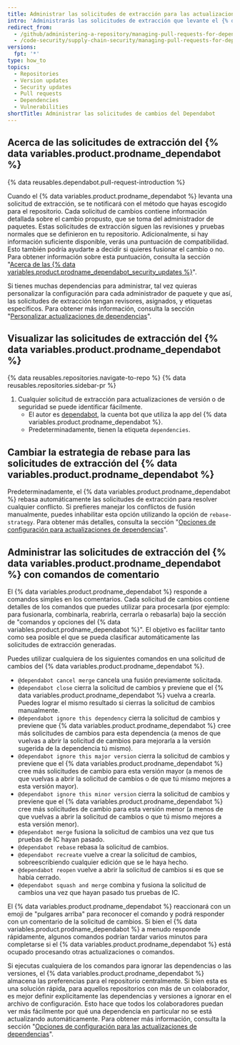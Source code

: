 ```yaml
---
title: Administrar las solicitudes de extracción para las actualizaciones de dependencia
intro: 'Administrarás las solicitudes de extracción que levante el {% data variables.product.prodname_dependabot %} de casi la misma forma que cualquier otra solicitud de extracción, pero hay algunas opciones adicionales.'
redirect_from:
  - /github/administering-a-repository/managing-pull-requests-for-dependency-updates
  - /code-security/supply-chain-security/managing-pull-requests-for-dependency-updates
versions:
  fpt: '*'
type: how_to
topics:
  - Repositories
  - Version updates
  - Security updates
  - Pull requests
  - Dependencies
  - Vulnerabilities
shortTitle: Administrar las solicitudes de cambios del Dependabot
---
```


## Acerca de las solicitudes de extracción del {% data variables.product.prodname_dependabot %}

{% data reusables.dependabot.pull-request-introduction %}

Cuando el {% data variables.product.prodname_dependabot %} levanta una solicitud de extracción, se te notificará con el método que hayas escogido para el repositorio. Cada solicitud de cambios contiene información detallada sobre el cambio propusto, que se toma del administrador de paquetes. Estas solicitudes de extracción siguen las revisiones y pruebas normales que se definieron en tu repositorio. Adicionalmente, si hay información suficiente disponible, verás una puntuación de compatibilidad. Esto también podría ayudarte a decidir si quieres fusionar el cambio o no. Para obtener información sobre esta puntuación, consulta la sección "[Acerca de las {% data variables.product.prodname_dependabot_security_updates %}](/github/managing-security-vulnerabilities/about-dependabot-security-updates)".

Si tienes muchas dependencias para administrar, tal vez quieras personalizar la configuración para cada administrador de paquete y que así, las solicitudes de extracción tengan revisores, asignados, y etiquetas específicos. Para obtener más información, consulta la sección "[Personalizar actualizaciones de dependencias](/github/administering-a-repository/customizing-dependency-updates)".

## Visualizar las solicitudes de extracción del {% data variables.product.prodname_dependabot %}

{% data reusables.repositories.navigate-to-repo %}
{% data reusables.repositories.sidebar-pr %}
1. Cualquier solicitud de extracción para actualizaciones de versión o de seguridad se puede identificar fácilmente.
    - El autor es [dependabot](https://github.com/dependabot), la cuenta bot que utiliza la app del {% data variables.product.prodname_dependabot %}.
    - Predeterminadamente, tienen la etiqueta `dependencies`.

## Cambiar la estrategia de rebase para las solicitudes de extracción del {% data variables.product.prodname_dependabot %}

Predeterminadamente, el {% data variables.product.prodname_dependabot %} rebasa automáticamente las solicitudes de extracción para resolver cualquier conflicto. Si prefieres manejar los conflictos de fusión manualmente, puedes inhabilitar esta opción utilizando la opción de `rebase-strategy`. Para obtener más detalles, consulta la sección "[Opciones de configuración para actualizaciones de dependencias](/github/administering-a-repository/configuration-options-for-dependency-updates#rebase-strategy)".

## Administrar las solicitudes de extracción del {% data variables.product.prodname_dependabot %} con comandos de comentario

El {% data variables.product.prodname_dependabot %} responde a comandos simples en los comentarios. Cada solicitud de cambios contiene detalles de los comandos que puedes utilizar para procesarla (por ejemplo: para fusionarla, combinarla, reabrirla, cerrarla o rebasarla) bajo la sección de "comandos y opciones del {% data variables.product.prodname_dependabot %}". El objetivo es facilitar tanto como sea posible el que se pueda clasificar automáticamente las solicitudes de extracción generadas.

Puedes utilizar cualquiera de los siguientes comandos en una solicitud de cambios del {% data variables.product.prodname_dependabot %}.

- `@dependabot cancel merge` cancela una fusión previamente solicitada.
- `@dependabot close` cierra la solicitud de cambios y previene que el {% data variables.product.prodname_dependabot %} vuelva a crearla. Puedes lograr el mismo resultado si cierras la solicitud de cambios manualmente.
- `@dependabot ignore this dependency` cierra la solicitud de cambios y previene que {% data variables.product.prodname_dependabot %} cree más solicitudes de cambios para esta dependencia (a menos de que vuelvas a abrir la solicitud de cambios para mejorarla a la versión sugerida de la dependencia tú mismo).
- `@dependabot ignore this major version` cierra la solicitud de cambios y previene que el {% data variables.product.prodname_dependabot %} cree más solicitudes de cambio para esta versión mayor (a menos de que vuelvas a abrir la solicitud de cambios o de que tú mismo mejores a esta versión mayor).
- `@dependabot ignore this minor version` cierra la solicitud de cambios y previene que el {% data variables.product.prodname_dependabot %} cree más solicitudes de cambio para esta versión menor (a menos de que vuelvas a abrir la solicitud de cambios o que tú mismo mejores a esta versión menor).
- `@dependabot merge` fusiona la solicitud de cambios una vez que tus pruebas de IC hayan pasado.
- `@dependabot rebase` rebasa la solicitud de cambios.
- `@dependabot recreate` vuelve a crear la solicitud de cambios, sobreescribiendo cualquier edición que se le haya hecho.
- `@dependabot reopen` vuelve a abrir la solicitud de cambios si es que se había cerrado.
- `@dependabot squash and merge` combina y fusiona la solicitud de cambios una vez que hayan pasado tus pruebas de IC.

El {% data variables.product.prodname_dependabot %} reaccionará con un emoji de "pulgares arriba" para reconocer el comando y podrá responder con un comentario de la solicitud de cambios. Si bien el {% data variables.product.prodname_dependabot %} a menudo responde rápidamente, algunos comandos podrían tardar varios minutos para completarse si el {% data variables.product.prodname_dependabot %} está ocupado procesando otras actualizaciones o comandos.

Si ejecutas cualquiera de los comandos para ignorar las dependencias o las versiones, el {% data variables.product.prodname_dependabot %} almacena las preferencias para el repositorio centralmente. Si bien esta es una solución rápida, para aquellos repositorios con más de un colaborador, es mejor definir explícitamente las dependencias y versiones a ignorar en el archivo de configuración. Esto hace que todos los colaboradores puedan ver más fácilmente por qué una dependencia en particular no se está actualizando automáticamente. Para obtener más información, consulta la sección "[Opciones de configuración para las actualizaciones de dependencias](/github/administering-a-repository/configuration-options-for-dependency-updates#ignore)".
